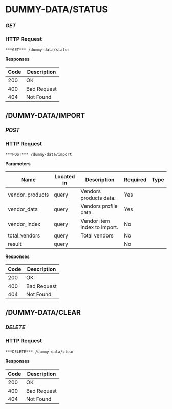 # DUMMY-DATA/STATUS
### ***GET*** 

### HTTP Request 
`***GET*** /dummy-data/status` 

**Responses**

| Code | Description |
| ---- | ----------- |
| 200 | OK |
| 400 | Bad Request |
| 404 | Not Found |

## /DUMMY-DATA/IMPORT
### ***POST*** 

### HTTP Request 
`***POST*** /dummy-data/import` 

**Parameters**

| Name | Located in | Description | Required | Type |
| ---- | ---------- | ----------- | -------- | ---- |
| vendor_products | query | Vendors products data. | Yes |  |
| vendor_data | query | Vendors profile data. | Yes |  |
| vendor_index | query | Vendor item index to import. | No |  |
| total_vendors | query | Total vendors | No |  |
| result | query |  | No |  |

**Responses**

| Code | Description |
| ---- | ----------- |
| 200 | OK |
| 400 | Bad Request |
| 404 | Not Found |

## /DUMMY-DATA/CLEAR
### ***DELETE*** 

### HTTP Request 
`***DELETE*** /dummy-data/clear` 

**Responses**

| Code | Description |
| ---- | ----------- |
| 200 | OK |
| 400 | Bad Request |
| 404 | Not Found |

<!-- Converted with the swagger-to-slate https://github.com/lavkumarv/swagger-to-slate -->
